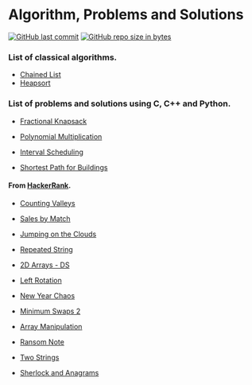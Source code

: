 # Algorithm, Problems and Solutions

[![GitHub last commit](https://img.shields.io/github/last-commit/andrelbd1/algorithms.svg)](https://github.com/andrelbd1/algorithms) 
[![GitHub repo size in bytes](https://img.shields.io/github/repo-size/andrelbd1/algorithms.svg)](https://github.com/andrelbd1/algorithms) 


### List of classical algorithms.

- [Chained List](solutions/chained-list/list.cpp)
- [Heapsort](solutions/heapsort/README.md)

### List of problems and solutions using C, C++ and Python.

- [Fractional Knapsack](solutions/knapsack/README.md)

- [Polynomial Multiplication](solutions/polynomial-multiplication/README.md)

- [Interval Scheduling](solutions/interval-scheduling/README.md)

- [Shortest Path for Buildings](solutions/buildings/README.md)

#### From [HackerRank](https://www.hackerrank.com/andrelbd1).

- [Counting Valleys](solutions/counting-valleys/README.md)

- [Sales by Match](solutions/sales-by-match/README.md)

- [Jumping on the Clouds](solutions/jumping-on-the-clouds/README.md)

- [Repeated String](solutions/repeated-string/README.md)

- [2D Arrays - DS](solutions/2d-arrays-ds/README.md)

- [Left Rotation](solutions/left-rotation/README.md)

- [New Year Chaos](solutions/new-year-chaos/README.md) 

- [Minimum Swaps 2](solutions/minimum-swaps-2/README.md) 

- [Array Manipulation](solutions/array-manipulation/README.md) 

- [Ransom Note](solutions/ransom-note/README.md) 

- [Two Strings](solutions/two-strings/README.md) 

- [Sherlock and Anagrams](solutions/sherlock-and-anagrams/README.md) 
